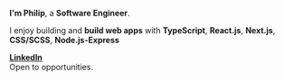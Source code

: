 **I'm Philip**, a **Software Engineer**. <br/>

I enjoy building and **build web apps** with **TypeScript**, **React.js**, **Next.js**, **CSS/SCSS**, **Node.js-Express** <br/>

**[LinkedIn](https://www.linkedin.com/in/philip-adewole)** <br />
Open to opportunities.
